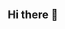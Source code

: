 ## Hi there 👋

<!--
**KouseiYamaguchi/KouseiYamaguchi** is a ✨ _special_ ✨ repository because its `README.md` (this file) appears on your GitHub profile.

Here are some ideas to get you started:

- ##🔭 I’m currently working on ... basketball
- 🌱 I’m currently learning ...
- 👯 I’m looking to collaborate on ...
- 🤔 I’m looking for help with ...
- 💬 Ask me about ...
- 📫 How to reach me: ...
- 😄 Pronouns: ...
- ⚡ Fun fact: ...
-->
